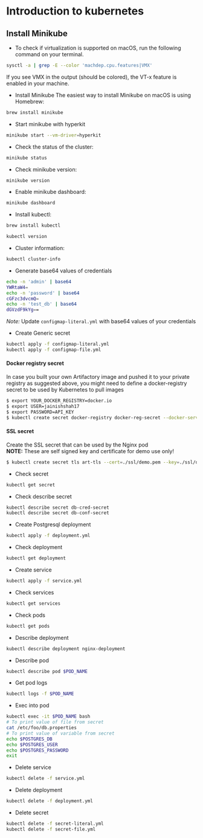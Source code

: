 # Introduction to kubernetes

## Install Minikube

* To check if virtualization is supported on macOS, run the following command on your terminal.

```bash
sysctl -a | grep -E --color 'machdep.cpu.features|VMX' 
```

If you see VMX in the output (should be colored), the VT-x feature is enabled in your machine.

* Install Minikube
The easiest way to install Minikube on macOS is using Homebrew:

```bash
brew install minikube
```

* Start minikube with hyperkit

```bash
minikube start --vm-driver=hyperkit
```

* Check the status of the cluster:

```bash
minikube status
```

* Check minikube version:

```bash
minikube version
```

* Enable minikube dashboard:

```bash
minikube dashboard
```

* Install kubectl:
```bash
brew install kubectl

kubectl version
```

* Cluster information:
```bash
kubectl cluster-info
```

* Generate base64 values of credentials
```bash
echo -n 'admin' | base64
YWRtaW4=
echo -n 'password' | base64
cGFzc3dvcmQ=
echo -n 'test_db' | base64
dGVzdF9kYg==
```
*Note:* Update `configmap-literal.yml` with base64 values of your credentials

* Create Generic secret 
```bash
kubectl apply -f configmap-literal.yml
kubectl apply -f configmap-file.yml
```

#### Docker registry secret
In case you built your own Artifactory image and pushed it to your private registry as suggested above, you might need to define a docker-registry secret to be used by Kubernetes to pull images
```bash
$ export YOUR_DOCKER_REGISTRY=docker.io
$ export USER=jainishshah17
$ export PASSWORD=API_KEY
$ kubectl create secret docker-registry docker-reg-secret --docker-server=${YOUR_DOCKER_REGISTRY} --docker-username=${USER} --docker-password=${PASSWORD} --docker-email=jainishshah@yahoo.com
```

#### SSL secret
Create the SSL secret that can be used by the Nginx pod  
**NOTE:** These are self signed key and certificate for demo use only!
```bash
$ kubectl create secret tls art-tls --cert=./ssl/demo.pem --key=./ssl/demo.key
```

* Check secret 
```bash
kubectl get secret
```

* Check describe secret
```bash
kubectl describe secret db-cred-secret
kubectl describe secret db-conf-secret
```

* Create Postgresql deployment 
```bash
kubectl apply -f deployment.yml
```

* Check deployment 
```bash
kubectl get deployment
```

* Create service 
```bash
kubectl apply -f service.yml
```

* Check services 
```bash
kubectl get services
```

* Check pods
```bash
kubectl get pods
```

* Describe deployment
```bash
kubectl describe deployment nginx-deployment
```

* Describe pod
```bash
kubectl describe pod $POD_NAME
```

* Get pod logs
```bash
kubectl logs -f $POD_NAME
```

* Exec into pod 
```bash
kubectl exec -it $POD_NAME bash
# To print value of file from secret
cat /etc/foo/db.properties
# To print value of variable from secret
echo $POSTGRES_DB
echo $POSTGRES_USER
echo $POSTGRES_PASSWORD
exit
```

* Delete service 
```bash
kubectl delete -f service.yml
```

* Delete deployment 
```bash
kubectl delete -f deployment.yml
```

* Delete secret 
```bash
kubectl delete -f secret-literal.yml
kubectl delete -f secret-file.yml
```
